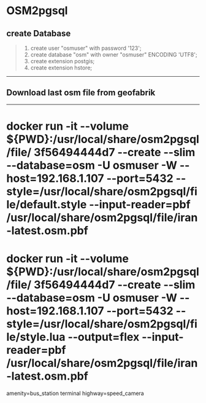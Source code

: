 # OSM2pgsql
## create Database
> 1. create user "osmuser" with password '123'; 
> 2. create database "osm" with owner "osmuser"   ENCODING 'UTF8'; 
> 3. create extension postgis; 
> 4. create extension hstore;

---
## Download last osm file from geofabrik

---

#  docker run -it   --volume ${PWD}:/usr/local/share/osm2pgsql/file/ 3f56494444d7 --create --slim  --database=osm -U osmuser -W  --host=192.168.1.107 --port=5432 --style=/usr/local/share/osm2pgsql/file/default.style --input-reader=pbf /usr/local/share/osm2pgsql/file/iran-latest.osm.pbf 
# docker run -it   --volume ${PWD}:/usr/local/share/osm2pgsql/file/ 3f56494444d7 --create --slim  --database=osm -U osmuser -W  --host=192.168.1.107 --port=5432 --style=/usr/local/share/osm2pgsql/file/style.lua --output=flex --input-reader=pbf /usr/local/share/osm2pgsql/file/iran-latest.osm.pbf


amenity=bus_station  terminal
highway=speed_camera